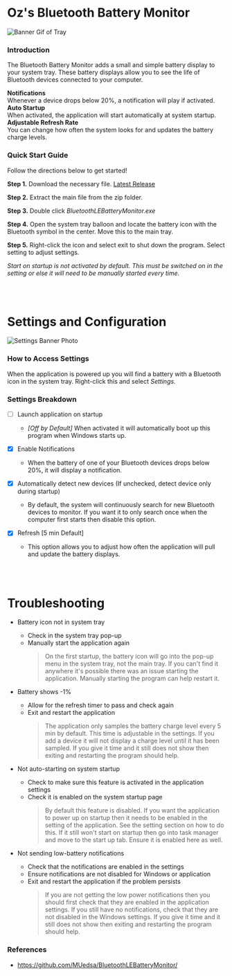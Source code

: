 # Oz's Bluetooth Battery Monitor

![Banner Gif of Tray](https://i.imgur.com/r18xM3j.png)


### Introduction
The Bluetooth Battery Monitor adds a small and simple battery display to your system tray. These battery displays allow you to see the life of Bluetooth devices connected to your computer.

 **Notifications**   
Whenever a device drops below 20%, a notification will play if activated.  
**Auto Startup**  
When activated, the application will start automatically at system startup.  
**Adjustable Refresh Rate**  
You can change how often the system looks for and updates the battery charge levels.

### Quick Start Guide
Follow the directions below to get started!

 **Step 1.** Download the necessary file. [Latest Release](https://github.com/o0Zz/ozBluetoothLEBatteryMonitor.git)

**Step 2.** Extract the main file from the zip folder.

**Step 3.** Double click *BluetoothLEBatteryMonitor.exe*

**Step 4.** Open the system tray balloon and locate the battery icon with the Bluetooth symbol in the center. Move this to the main tray.

**Step 5.** Right-click the icon and select exit to shut down the program. Select setting to adjust settings.

*Start on startup is not activated by default. This must be switched on in the setting or else it will need to be manually started every time.*

<br />
<br />

# Settings and Configuration
![Settings Banner Photo](https://i.imgur.com/HuXtQqF.jpeg)
### How to Access Settings
When the application is powered up you will find a battery with a Bluetooth icon in the system tray. Right-click this and select *Settings*.

### Settings Breakdown

- [ ] Launch application on startup
  - *[Off by Default]* When activated it will automatically boot up this program when Windows starts up.

- [x] Enable Notifications
  - When the battery of one of your Bluetooth devices drops below 20%, it will display a notification.

- [x] Automatically detect new devices (If unchecked, detect device only during startup)
  - By default, the system will continuously search for new Bluetooth devices to monitor. If you want it to only search once when the computer first starts then disable this option.

- [x] Refresh [5 min Default]
  - This option allows you to adjust how often the application will pull and update the battery displays.

<br />
<br />

  # Troubleshooting

- Battery icon not in system tray
  - Check in the system tray pop-up 
  - Manually start the application again
    > On the first startup, the battery icon will go into the pop-up menu in the system tray, not the main tray. If you can't find it anywhere it's possible there was an issue starting the application. Manually starting the program can help restart it.

- Battery shows -1%
  - Allow for the refresh timer to pass and check again 
  - Exit and restart the application
    > The application only samples the battery charge level every 5 min by default. This time is adjustable in the settings. If you add a device it will not display a charge level until it has been sampled. If you give it time and it still does not show then exiting and restarting the program should help.

- Not auto-starting on system startup
  - Check to make sure this feature is activated in the application settings
  - Check it is enabled on the system startup page
    > By default this feature is disabled. If you want the application to power up on startup then it needs to be enabled in the setting of the application. See the setting section on how to do this. If it still won't start on startup then go into task manager and move to the start up tab. Ensure it is enabled here as well.

- Not sending low-battery notifications
  - Check that the notifications are enabled in the settings
  - Ensure notifications are not disabled for Windows or application 
  - Exit and restart the application if the problem persists
    >If you are not getting the low power notifications then you should first check that they are enabled in the application settings. If you still have no notifications, check that they are not disabled in the Windows settings. If you give it time and it still does not show then exiting and restarting the program should help.


### References
- https://github.com/MUedsa/BluetoothLEBatteryMonitor/
